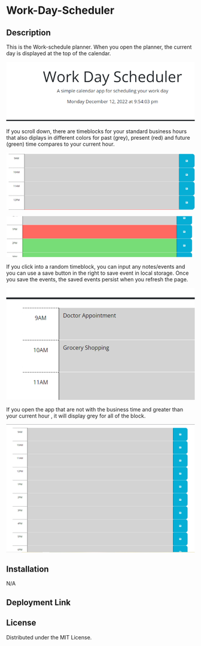 # Work-Day-Scheduler

## Description 
This is the Work-schedule planner. When you open the planner, the current day is displayed at the top of the calendar.


![Alt text](w5.PNG)


If you scroll down, there are timeblocks for your standard business hours that also diplays in different colors for past (grey), present (red) and future (green) time compares to your current hour.


![Alt text](w5-2.PNG)



![Alt text](w5-3.PNG)



If you click into a random timeblock, you can input any notes/events and you can use a save button in the right to save event in local storage. 
Once you save the events, the saved events persist when you refresh the page. 


![Alt text](w5-4.PNG)


If you open the app that are not with the business time and greater than your current hour , it will display grey for all of the block. 


![Alt text](w5-6.PNG)




## Installation 
N/A

## Deployment Link



## License 
 Distributed under the MIT License. 